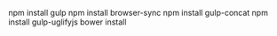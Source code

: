 npm install gulp
npm install browser-sync
npm install gulp-concat
npm install gulp-uglifyjs
bower install

